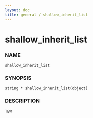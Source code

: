 ```yaml
---
layout: doc
title: general / shallow_inherit_list
---
```

# shallow_inherit_list

### NAME

    shallow_inherit_list

### SYNOPSIS

    string * shallow_inherit_list(object)

### DESCRIPTION

    TBW

